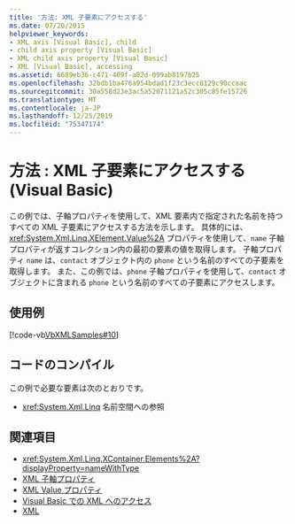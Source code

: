 ```yaml
---
title: '方法: XML 子要素にアクセスする'
ms.date: 07/20/2015
helpviewer_keywords:
- XML axis [Visual Basic], child
- child axis property [Visual Basic]
- XML child axis property [Visual Basic]
- XML [Visual Basic], accessing
ms.assetid: 6689eb36-c471-469f-a82d-099ab8197b25
ms.openlocfilehash: 32bdb1ba476a954bdad1f23c3ecc6129c90ccaac
ms.sourcegitcommit: 30a558d23e3ac5a52071121a52c305c85fe15726
ms.translationtype: MT
ms.contentlocale: ja-JP
ms.lasthandoff: 12/25/2019
ms.locfileid: "75347174"
---
```

# <a name="how-to-access-xml-child-elements-visual-basic"></a>方法 : XML 子要素にアクセスする (Visual Basic)
この例では、子軸プロパティを使用して、XML 要素内で指定された名前を持つすべての XML 子要素にアクセスする方法を示します。 具体的には、<xref:System.Xml.Linq.XElement.Value%2A> プロパティを使用して、`name` 子軸プロパティが返すコレクション内の最初の要素の値を取得します。 子軸プロパティ `name` は、`contact` オブジェクト内の `phone` という名前のすべての子要素を取得します。 また、この例では、`phone` 子軸プロパティを使用して、`contact` オブジェクトに含まれる `phone` という名前のすべての子要素にアクセスします。  
  
## <a name="example"></a>使用例  
 [!code-vb[VbXMLSamples#10](~/samples/snippets/visualbasic/VS_Snippets_VBCSharp/VbXMLSamples/VB/XMLSamples4.vb#10)]  
  
## <a name="compile-the-code"></a>コードのコンパイル  
 この例で必要な要素は次のとおりです。  
  
- <xref:System.Xml.Linq> 名前空間への参照  
  
## <a name="see-also"></a>関連項目

- <xref:System.Xml.Linq.XContainer.Elements%2A?displayProperty=nameWithType>
- [XML 子軸プロパティ](../../../../visual-basic/language-reference/xml-axis/xml-child-axis-property.md)
- [XML Value プロパティ](../../../../visual-basic/language-reference/xml-axis/xml-value-property.md)
- [Visual Basic での XML へのアクセス](../../../../visual-basic/programming-guide/language-features/xml/accessing-xml.md)
- [XML](../../../../visual-basic/programming-guide/language-features/xml/index.md)

